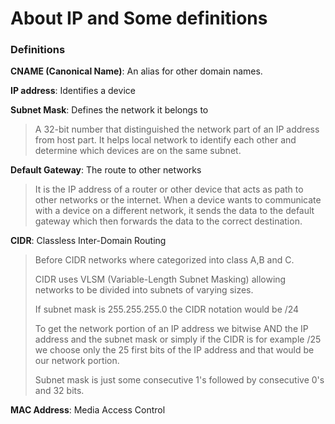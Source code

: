 # About IP and Some definitions

### Definitions

**CNAME (Canonical Name)**: An alias for other domain names.

**IP address**: Identifies a device

**Subnet Mask**: Defines the network it belongs to 
> A 32-bit number that distinguished the network part of an IP address from host part. It helps local network to identify each other and determine which devices are on the same subnet.

**Default Gateway**: The route to other networks

> It is the IP address of a router or other device that acts as path to other networks or the internet. When a device wants to communicate with a device on a different network, it sends the data to the default gateway which then forwards the data to the correct destination.

**CIDR**: Classless Inter-Domain Routing
> Before CIDR networks where categorized into class A,B and C.
> 
> CIDR uses VLSM (Variable-Length Subnet Masking) allowing networks to be divided into subnets of varying sizes.
> 
> If subnet mask is 255.255.255.0 the CIDR notation would be /24 
> 
> To get the network portion of an IP address we bitwise AND the IP address and the subnet mask or simply if the CIDR is for example /25 we choose only the 25 first bits of the IP address and that would be our network portion.
> 
> Subnet mask is just some consecutive 1's followed by consecutive 0's and 32 bits.

**MAC Address**: Media Access Control
> 
